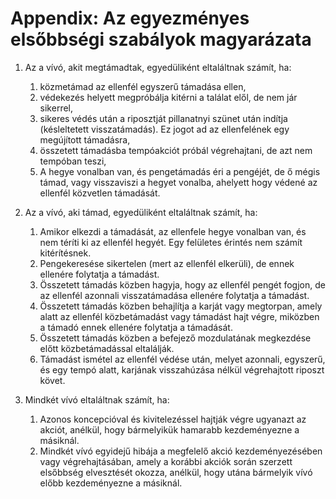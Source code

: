 # Appendix: Az egyezményes elsőbbségi szabályok magyarázata

1.  Az a vívó, akit megtámadtak, egyedüliként eltaláltnak számít, ha:
    1. közmetámad az ellenfél egyszerű támadása ellen,
    2. védekezés helyett megpróbálja kitérni a találat elől, de nem jár sikerrel,
    3. sikeres védés után a riposztját pillanatnyi szünet után indítja (késleltetett visszatámadás). Ez jogot ad az ellenfelének egy megújított támadásra,
    4. összetett támadásba tempóakciót próbál végrehajtani, de azt nem tempóban teszi,
    5. A hegye vonalban van, és pengetámadás éri a pengéjét, de ő mégis támad, vagy visszaviszi a hegyet vonalba, ahelyett hogy védené az ellenfél közvetlen támadását.

2.  Az a vívó, aki támad, egyedüliként eltaláltnak számít, ha:
    1. Amikor elkezdi a támadását, az ellenfele hegye vonalban van, és nem téríti ki az ellenfél hegyét. Egy felületes érintés nem számít kitérítésnek.
    2. Pengekeresése sikertelen (mert az ellenfél elkerüli), de ennek ellenére folytatja a támadást.
    3. Összetett támadás közben hagyja, hogy az ellenfél pengét fogjon, de az ellenfél azonnali visszatámadása ellenére folytatja a támadást.
    4. Összetett támadás közben behajlítja a karját vagy megtorpan, amely alatt az ellenfél közbetámadást vagy támadást hajt végre, miközben a támadó ennek ellenére folytatja a támadását.
    5. Összetett támadás közben a befejező mozdulatának megkezdése előtt közbetámadással eltalálják.
    6. Támadást ismétel az ellenfél védése után, melyet azonnali, egyszerű, és egy tempó alatt, karjának visszahúzása nélkül végrehajtott riposzt követ.

3. Mindkét vívó eltaláltnak számít, ha:
    1. Azonos koncepcióval és kivitelezéssel hajtják végre ugyanazt az akciót, anélkül, hogy bármelyikük hamarabb kezdeményezne a másiknál.
    2. Mindkét vívó egyidejű hibája a megfelelő akció kezdeményezésében vagy végrehajtásában, amely a korábbi akciók során szerzett elsőbbség elvesztését okozza, anélkül, hogy utána bármelyik vívó előbb kezdeményezne a másiknál.
